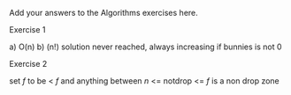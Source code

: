 Add your answers to the Algorithms exercises here.

Exercise 1

a) O(n)
b) (n!) solution never reached, always increasing if bunnies is not 0 


Exercise 2

set _f_ to be < _f_ 
and anything between _n_ <= notdrop <= _f_ is a non drop zone
